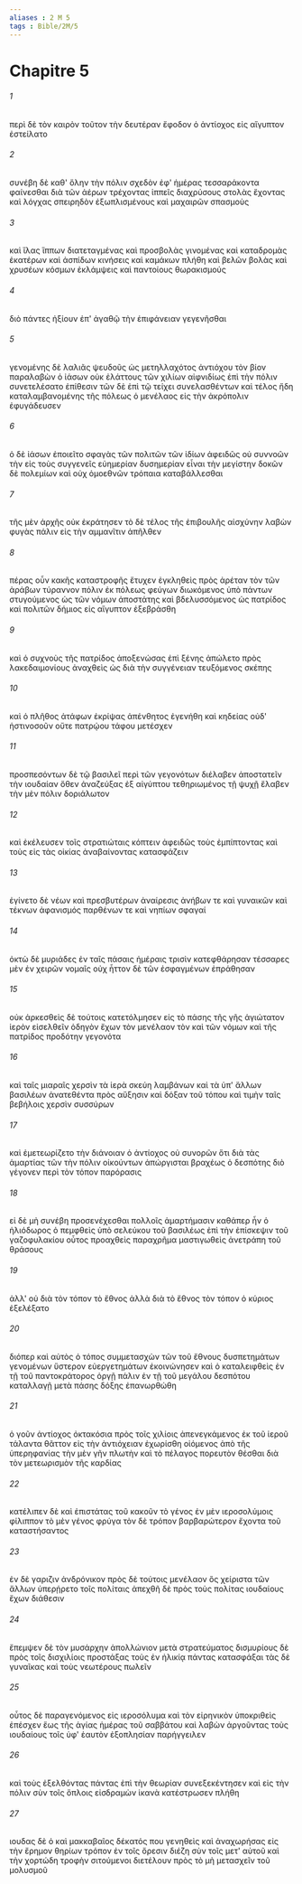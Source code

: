 ```yaml
---
aliases : 2 M 5
tags : Bible/2M/5
---
```


# Chapitre 5

###### 1
περὶ δὲ τὸν καιρὸν τοῦτον τὴν δευτέραν ἔφοδον ὁ ἀντίοχος εἰς αἴγυπτον ἐστείλατο
###### 2
συνέβη δὲ καθ' ὅλην τὴν πόλιν σχεδὸν ἐφ' ἡμέρας τεσσαράκοντα φαίνεσθαι διὰ τῶν ἀέρων τρέχοντας ἱππεῖς διαχρύσους στολὰς ἔχοντας καὶ λόγχας σπειρηδὸν ἐξωπλισμένους καὶ μαχαιρῶν σπασμοὺς
###### 3
καὶ ἴλας ἵππων διατεταγμένας καὶ προσβολὰς γινομένας καὶ καταδρομὰς ἑκατέρων καὶ ἀσπίδων κινήσεις καὶ καμάκων πλήθη καὶ βελῶν βολὰς καὶ χρυσέων κόσμων ἐκλάμψεις καὶ παντοίους θωρακισμούς
###### 4
διὸ πάντες ἠξίουν ἐπ' ἀγαθῷ τὴν ἐπιφάνειαν γεγενῆσθαι
###### 5
γενομένης δὲ λαλιᾶς ψευδοῦς ὡς μετηλλαχότος ἀντιόχου τὸν βίον παραλαβὼν ὁ ἰάσων οὐκ ἐλάττους τῶν χιλίων αἰφνιδίως ἐπὶ τὴν πόλιν συνετελέσατο ἐπίθεσιν τῶν δὲ ἐπὶ τῷ τείχει συνελασθέντων καὶ τέλος ἤδη καταλαμβανομένης τῆς πόλεως ὁ μενέλαος εἰς τὴν ἀκρόπολιν ἐφυγάδευσεν
###### 6
ὁ δὲ ἰάσων ἐποιεῖτο σφαγὰς τῶν πολιτῶν τῶν ἰδίων ἀφειδῶς οὐ συννοῶν τὴν εἰς τοὺς συγγενεῖς εὐημερίαν δυσημερίαν εἶναι τὴν μεγίστην δοκῶν δὲ πολεμίων καὶ οὐχ ὁμοεθνῶν τρόπαια καταβάλλεσθαι
###### 7
τῆς μὲν ἀρχῆς οὐκ ἐκράτησεν τὸ δὲ τέλος τῆς ἐπιβουλῆς αἰσχύνην λαβὼν φυγὰς πάλιν εἰς τὴν αμμανῖτιν ἀπῆλθεν
###### 8
πέρας οὖν κακῆς καταστροφῆς ἔτυχεν ἐγκληθεὶς πρὸς ἀρέταν τὸν τῶν ἀράβων τύραννον πόλιν ἐκ πόλεως φεύγων διωκόμενος ὑπὸ πάντων στυγούμενος ὡς τῶν νόμων ἀποστάτης καὶ βδελυσσόμενος ὡς πατρίδος καὶ πολιτῶν δήμιος εἰς αἴγυπτον ἐξεβράσθη
###### 9
καὶ ὁ συχνοὺς τῆς πατρίδος ἀποξενώσας ἐπὶ ξένης ἀπώλετο πρὸς λακεδαιμονίους ἀναχθεὶς ὡς διὰ τὴν συγγένειαν τευξόμενος σκέπης
###### 10
καὶ ὁ πλῆθος ἀτάφων ἐκρίψας ἀπένθητος ἐγενήθη καὶ κηδείας οὐδ' ἡστινοσοῦν οὔτε πατρῴου τάφου μετέσχεν
###### 11
προσπεσόντων δὲ τῷ βασιλεῖ περὶ τῶν γεγονότων διέλαβεν ἀποστατεῖν τὴν ιουδαίαν ὅθεν ἀναζεύξας ἐξ αἰγύπτου τεθηριωμένος τῇ ψυχῇ ἔλαβεν τὴν μὲν πόλιν δοριάλωτον
###### 12
καὶ ἐκέλευσεν τοῖς στρατιώταις κόπτειν ἀφειδῶς τοὺς ἐμπίπτοντας καὶ τοὺς εἰς τὰς οἰκίας ἀναβαίνοντας κατασφάζειν
###### 13
ἐγίνετο δὲ νέων καὶ πρεσβυτέρων ἀναίρεσις ἀνήβων τε καὶ γυναικῶν καὶ τέκνων ἀφανισμός παρθένων τε καὶ νηπίων σφαγαί
###### 14
ὀκτὼ δὲ μυριάδες ἐν ταῖς πάσαις ἡμέραις τρισὶν κατεφθάρησαν τέσσαρες μὲν ἐν χειρῶν νομαῖς οὐχ ἧττον δὲ τῶν ἐσφαγμένων ἐπράθησαν
###### 15
οὐκ ἀρκεσθεὶς δὲ τούτοις κατετόλμησεν εἰς τὸ πάσης τῆς γῆς ἁγιώτατον ἱερὸν εἰσελθεῖν ὁδηγὸν ἔχων τὸν μενέλαον τὸν καὶ τῶν νόμων καὶ τῆς πατρίδος προδότην γεγονότα
###### 16
καὶ ταῖς μιαραῖς χερσὶν τὰ ἱερὰ σκεύη λαμβάνων καὶ τὰ ὑπ' ἄλλων βασιλέων ἀνατεθέντα πρὸς αὔξησιν καὶ δόξαν τοῦ τόπου καὶ τιμὴν ταῖς βεβήλοις χερσὶν συσσύρων
###### 17
καὶ ἐμετεωρίζετο τὴν διάνοιαν ὁ ἀντίοχος οὐ συνορῶν ὅτι διὰ τὰς ἁμαρτίας τῶν τὴν πόλιν οἰκούντων ἀπώργισται βραχέως ὁ δεσπότης διὸ γέγονεν περὶ τὸν τόπον παρόρασις
###### 18
εἰ δὲ μὴ συνέβη προσενέχεσθαι πολλοῖς ἁμαρτήμασιν καθάπερ ἦν ὁ ἡλιόδωρος ὁ πεμφθεὶς ὑπὸ σελεύκου τοῦ βασιλέως ἐπὶ τὴν ἐπίσκεψιν τοῦ γαζοφυλακίου οὗτος προαχθεὶς παραχρῆμα μαστιγωθεὶς ἀνετράπη τοῦ θράσους
###### 19
ἀλλ' οὐ διὰ τὸν τόπον τὸ ἔθνος ἀλλὰ διὰ τὸ ἔθνος τὸν τόπον ὁ κύριος ἐξελέξατο
###### 20
διόπερ καὶ αὐτὸς ὁ τόπος συμμετασχὼν τῶν τοῦ ἔθνους δυσπετημάτων γενομένων ὕστερον εὐεργετημάτων ἐκοινώνησεν καὶ ὁ καταλειφθεὶς ἐν τῇ τοῦ παντοκράτορος ὀργῇ πάλιν ἐν τῇ τοῦ μεγάλου δεσπότου καταλλαγῇ μετὰ πάσης δόξης ἐπανωρθώθη
###### 21
ὁ γοῦν ἀντίοχος ὀκτακόσια πρὸς τοῖς χιλίοις ἀπενεγκάμενος ἐκ τοῦ ἱεροῦ τάλαντα θᾶττον εἰς τὴν ἀντιόχειαν ἐχωρίσθη οἰόμενος ἀπὸ τῆς ὑπερηφανίας τὴν μὲν γῆν πλωτὴν καὶ τὸ πέλαγος πορευτὸν θέσθαι διὰ τὸν μετεωρισμὸν τῆς καρδίας
###### 22
κατέλιπεν δὲ καὶ ἐπιστάτας τοῦ κακοῦν τὸ γένος ἐν μὲν ιεροσολύμοις φίλιππον τὸ μὲν γένος φρύγα τὸν δὲ τρόπον βαρβαρώτερον ἔχοντα τοῦ καταστήσαντος
###### 23
ἐν δὲ γαριζιν ἀνδρόνικον πρὸς δὲ τούτοις μενέλαον ὃς χείριστα τῶν ἄλλων ὑπερῄρετο τοῖς πολίταις ἀπεχθῆ δὲ πρὸς τοὺς πολίτας ιουδαίους ἔχων διάθεσιν
###### 24
ἔπεμψεν δὲ τὸν μυσάρχην ἀπολλώνιον μετὰ στρατεύματος δισμυρίους δὲ πρὸς τοῖς δισχιλίοις προστάξας τοὺς ἐν ἡλικίᾳ πάντας κατασφάξαι τὰς δὲ γυναῖκας καὶ τοὺς νεωτέρους πωλεῖν
###### 25
οὗτος δὲ παραγενόμενος εἰς ιεροσόλυμα καὶ τὸν εἰρηνικὸν ὑποκριθεὶς ἐπέσχεν ἕως τῆς ἁγίας ἡμέρας τοῦ σαββάτου καὶ λαβὼν ἀργοῦντας τοὺς ιουδαίους τοῖς ὑφ' ἑαυτὸν ἐξοπλησίαν παρήγγειλεν
###### 26
καὶ τοὺς ἐξελθόντας πάντας ἐπὶ τὴν θεωρίαν συνεξεκέντησεν καὶ εἰς τὴν πόλιν σὺν τοῖς ὅπλοις εἰσδραμὼν ἱκανὰ κατέστρωσεν πλήθη
###### 27
ιουδας δὲ ὁ καὶ μακκαβαῖος δέκατός που γενηθεὶς καὶ ἀναχωρήσας εἰς τὴν ἔρημον θηρίων τρόπον ἐν τοῖς ὄρεσιν διέζη σὺν τοῖς μετ' αὐτοῦ καὶ τὴν χορτώδη τροφὴν σιτούμενοι διετέλουν πρὸς τὸ μὴ μετασχεῖν τοῦ μολυσμοῦ
